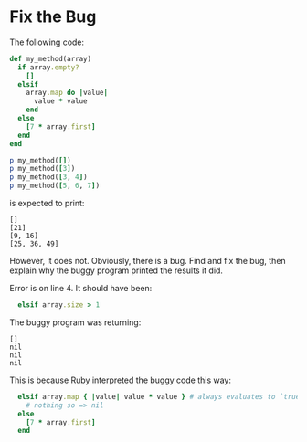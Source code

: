 # Fix the Bug

The following code:

```ruby
def my_method(array)
  if array.empty?
    []
  elsif
    array.map do |value|
      value * value
    end
  else
    [7 * array.first]
  end
end

p my_method([])
p my_method([3])
p my_method([3, 4])
p my_method([5, 6, 7])
```

is expected to print:

```
[]
[21]
[9, 16]
[25, 36, 49]
```

However, it does not. Obviously, there is a bug. Find and fix the bug, then explain why the buggy program printed the results it did.

Error is on line 4. It should have been:

```ruby
  elsif array.size > 1
```

The buggy program was returning:

```
[]
nil
nil
nil
```

This is because Ruby interpreted the buggy code this way:

```ruby
  elsif array.map { |value| value * value } # always evaluates to `true`
    # nothing so => nil
  else
    [7 * array.first]
  end
```

